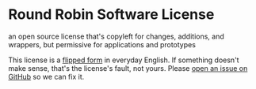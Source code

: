 # Round Robin Software License

an open source license that's copyleft for changes, additions, and wrappers, but permissive for applications and prototypes

This license is a [flipped form](https://flippedform.com) in everyday English.  If something doesn't make sense, that's the license's fault, not yours.  Please [open an issue on GitHub](https://github.com/berneout/round-robin-license/issues/new) so we can fix it.
